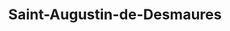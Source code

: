 ---
title: Saint-Augustin-de-Desmaures
url: /saint-augustin-de-desmaures/
latitude: 46.749
longitude: -71.438
---